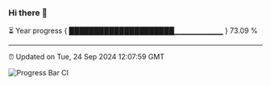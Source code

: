 ### Hi there 👋

⏳ Year progress { █████████████████████▁▁▁▁▁▁▁▁▁ } 73.09 %

---

⏰ Updated on Tue, 24 Sep 2024 12:07:59 GMT

![Progress Bar CI](https://github.com/liununu/liununu/workflows/Progress%20Bar%20CI/badge.svg)
